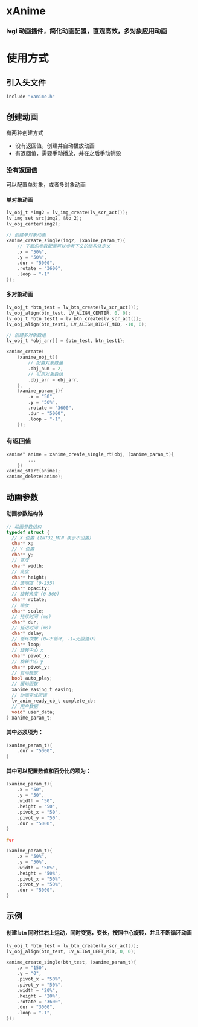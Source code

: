 # xAnime

### lvgl 动画插件，简化动画配置，直观高效，多对象应用动画

# 使用方式

## 引入头文件

```c
include "xanime.h"
```

## 创建动画

有两种创建方式

- 没有返回值，创建并自动播放动画
- 有返回值，需要手动播放，并在之后手动销毁

### 没有返回值

可以配置单对象，或者多对象动画

#### 单对象动画

```c
lv_obj_t *img2 = lv_img_create(lv_scr_act());
lv_img_set_src(img2, &to_2);
lv_obj_center(img2);

// 创建单对象动画
xanime_create_single(img2, (xanime_param_t){
    // 下面的参数配置可以参考下文的结构体定义
    .x = "50%",
    .y = "50%",
    .dur = "5000",
    .rotate = "3600",
    .loop = "-1"
});
```

#### 多对象动画

```c
lv_obj_t *btn_test = lv_btn_create(lv_scr_act());
lv_obj_align(btn_test, LV_ALIGN_CENTER, 0, 0);
lv_obj_t *btn_test1 = lv_btn_create(lv_scr_act());
lv_obj_align(btn_test1, LV_ALIGN_RIGHT_MID, -10, 0);

// 创建多对象数组
lv_obj_t *obj_arr[] = {btn_test, btn_test1};

xanime_create(
    (xanime_obj_t){
        // 配置对象数量
        .obj_num = 2,
        // 引用对象数组
        .obj_arr = obj_arr,
    },
    (xanime_param_t){
        .x = "50",
        .y = "50%",
        .rotate = "3600",
        .dur = "5000",
        .loop = "-1",
    });
```

### 有返回值

```c
xanime* anime = xanime_create_single_rt(obj, (xanime_param_t){
        ...
    })
xanime_start(anime);
xanime_delete(anime);
```

## 动画参数

#### 动画参数结构体

```c
// 动画参数结构
typedef struct {
  // X 位置 (INT32_MIN 表示不设置)
  char* x;
  // Y 位置
  char* y;
  // 宽度
  char* width;
  // 高度
  char* height;
  // 透明度 (0-255)
  char* opacity;
  // 旋转角度 (0-360)
  char* rotate;
  // 缩放
  char* scale;
  // 持续时间 (ms)
  char* dur;
  // 延迟时间 (ms)
  char* delay;
  // 循环次数 (0=不循环, -1=无限循环)
  char* loop;
  // 旋转中心 x
  char* pivot_x;
  // 旋转中心 y
  char* pivot_y;
  // 自动播放
  bool auto_play;
  // 缓动函数
  xanime_easing_t easing;
  // 动画完成回调
  lv_anim_ready_cb_t complete_cb;
  // 用户数据
  void* user_data;
} xanime_param_t;
```

#### **其中必须项为：**

```c
(xanime_param_t){
    .dur = "5000",
}
```

#### **其中可以配置数值和百分比的项为：**

```c
(xanime_param_t){
    .x = "50",
    .y = "50",
    .width = "50",
    .height = "50",
    .pivot_x = "50",
    .pivot_y = "50",
    .dur = "5000",
}

#or

(xanime_param_t){
    .x = "50%",
    .y = "50%",
    .width = "50%",
    .height = "50%",
    .pivot_x = "50%",
    .pivot_y = "50%",
    .dur = "5000",
}
```

## 示例

#### 创建 btn 同时往右上运动，同时变宽，变长，按照中心旋转，并且不断循环动画

```c
lv_obj_t *btn_test = lv_btn_create(lv_scr_act());
lv_obj_align(btn_test, LV_ALIGN_LEFT_MID, 0, 0);

xanime_create_single(btn_test, (xanime_param_t){
    .x = "150",
    .y = "0",
    .pivot_x = "50%",
    .pivot_y = "50%",
    .width = "20%",
    .height = "20%",
    .rotate = "3600",
    .dur = "3000",
    .loop = "-1",
});
```





